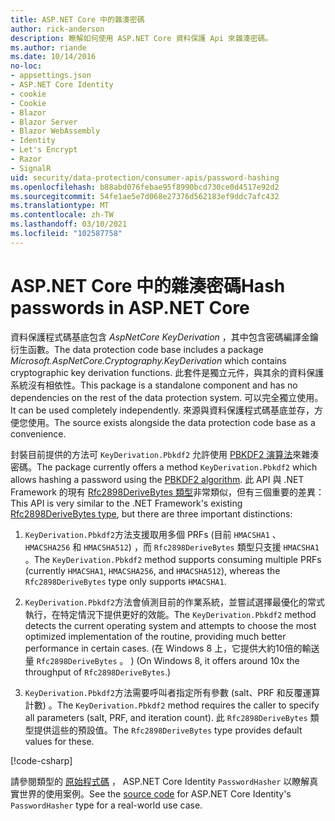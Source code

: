 ```yaml
---
title: ASP.NET Core 中的雜湊密碼
author: rick-anderson
description: 瞭解如何使用 ASP.NET Core 資料保護 Api 來雜湊密碼。
ms.author: riande
ms.date: 10/14/2016
no-loc:
- appsettings.json
- ASP.NET Core Identity
- cookie
- Cookie
- Blazor
- Blazor Server
- Blazor WebAssembly
- Identity
- Let's Encrypt
- Razor
- SignalR
uid: security/data-protection/consumer-apis/password-hashing
ms.openlocfilehash: b88abd076febae95f8990bcd730ce0d4517e92d2
ms.sourcegitcommit: 54fe1ae5e7d068e27376d562183ef9ddc7afc432
ms.translationtype: MT
ms.contentlocale: zh-TW
ms.lasthandoff: 03/10/2021
ms.locfileid: "102587758"
---
```

# <a name="hash-passwords-in-aspnet-core"></a><span data-ttu-id="9e28b-103">ASP.NET Core 中的雜湊密碼</span><span class="sxs-lookup"><span data-stu-id="9e28b-103">Hash passwords in ASP.NET Core</span></span>

<span data-ttu-id="9e28b-104">資料保護程式碼基底包含 *AspNetCore KeyDerivation* ，其中包含密碼編譯金鑰衍生函數。</span><span class="sxs-lookup"><span data-stu-id="9e28b-104">The data protection code base includes a package *Microsoft.AspNetCore.Cryptography.KeyDerivation* which contains cryptographic key derivation functions.</span></span> <span data-ttu-id="9e28b-105">此套件是獨立元件，與其余的資料保護系統沒有相依性。</span><span class="sxs-lookup"><span data-stu-id="9e28b-105">This package is a standalone component and has no dependencies on the rest of the data protection system.</span></span> <span data-ttu-id="9e28b-106">可以完全獨立使用。</span><span class="sxs-lookup"><span data-stu-id="9e28b-106">It can be used completely independently.</span></span> <span data-ttu-id="9e28b-107">來源與資料保護程式碼基底並存，方便您使用。</span><span class="sxs-lookup"><span data-stu-id="9e28b-107">The source exists alongside the data protection code base as a convenience.</span></span>

<span data-ttu-id="9e28b-108">封裝目前提供的方法可 `KeyDerivation.Pbkdf2` 允許使用 [PBKDF2 演算法](https://tools.ietf.org/html/rfc2898#section-5.2)來雜湊密碼。</span><span class="sxs-lookup"><span data-stu-id="9e28b-108">The package currently offers a method `KeyDerivation.Pbkdf2` which allows hashing a password using the [PBKDF2 algorithm](https://tools.ietf.org/html/rfc2898#section-5.2).</span></span> <span data-ttu-id="9e28b-109">此 API 與 .NET Framework 的現有 [Rfc2898DeriveBytes 類型](/dotnet/api/system.security.cryptography.rfc2898derivebytes)非常類似，但有三個重要的差異：</span><span class="sxs-lookup"><span data-stu-id="9e28b-109">This API is very similar to the .NET Framework's existing [Rfc2898DeriveBytes type](/dotnet/api/system.security.cryptography.rfc2898derivebytes), but there are three important distinctions:</span></span>

1. <span data-ttu-id="9e28b-110">`KeyDerivation.Pbkdf2`方法支援取用多個 PRFs (目前 `HMACSHA1` 、 `HMACSHA256` 和 `HMACSHA512`) ，而 `Rfc2898DeriveBytes` 類型只支援 `HMACSHA1` 。</span><span class="sxs-lookup"><span data-stu-id="9e28b-110">The `KeyDerivation.Pbkdf2` method supports consuming multiple PRFs (currently `HMACSHA1`, `HMACSHA256`, and `HMACSHA512`), whereas the `Rfc2898DeriveBytes` type only supports `HMACSHA1`.</span></span>

2. <span data-ttu-id="9e28b-111">`KeyDerivation.Pbkdf2`方法會偵測目前的作業系統，並嘗試選擇最優化的常式執行，在特定情況下提供更好的效能。</span><span class="sxs-lookup"><span data-stu-id="9e28b-111">The `KeyDerivation.Pbkdf2` method detects the current operating system and attempts to choose the most optimized implementation of the routine, providing much better performance in certain cases.</span></span> <span data-ttu-id="9e28b-112"> (在 Windows 8 上，它提供大約10倍的輸送量 `Rfc2898DeriveBytes` 。 ) </span><span class="sxs-lookup"><span data-stu-id="9e28b-112">(On Windows 8, it offers around 10x the throughput of `Rfc2898DeriveBytes`.)</span></span>

3. <span data-ttu-id="9e28b-113">`KeyDerivation.Pbkdf2`方法需要呼叫者指定所有參數 (salt、PRF 和反覆運算計數) 。</span><span class="sxs-lookup"><span data-stu-id="9e28b-113">The `KeyDerivation.Pbkdf2` method requires the caller to specify all parameters (salt, PRF, and iteration count).</span></span> <span data-ttu-id="9e28b-114">此 `Rfc2898DeriveBytes` 類型提供這些的預設值。</span><span class="sxs-lookup"><span data-stu-id="9e28b-114">The `Rfc2898DeriveBytes` type provides default values for these.</span></span>

[!code-csharp[](password-hashing/samples/passwordhasher.cs)]

<span data-ttu-id="9e28b-115">請參閱類型的 [原始程式碼](https://github.com/dotnet/AspNetCore/blob/main/src/Identity/Extensions.Core/src/PasswordHasher.cs) ， ASP.NET Core Identity `PasswordHasher` 以瞭解真實世界的使用案例。</span><span class="sxs-lookup"><span data-stu-id="9e28b-115">See the [source code](https://github.com/dotnet/AspNetCore/blob/main/src/Identity/Extensions.Core/src/PasswordHasher.cs) for ASP.NET Core Identity's `PasswordHasher` type for a real-world use case.</span></span>
